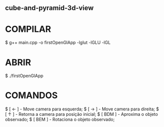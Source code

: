 ##  cube-and-pyramid-3d-view
# COMPILAR
$ g++ main.cpp -o firstOpenGlApp -lglut -lGLU -lGL

# ABRIR
$ ./firstOpenGlApp

# COMANDOS
$ [ ← ]  - Move camera para esquerda;
$ [ → ]  - Move camera para direita;
$ [ ↑ ]  - Retorna a camera para posição inicial;
$ [ BDM ] - Aproxima o objeto observado;
$ [ BEM ] - Rotaciona o objeto observado;
